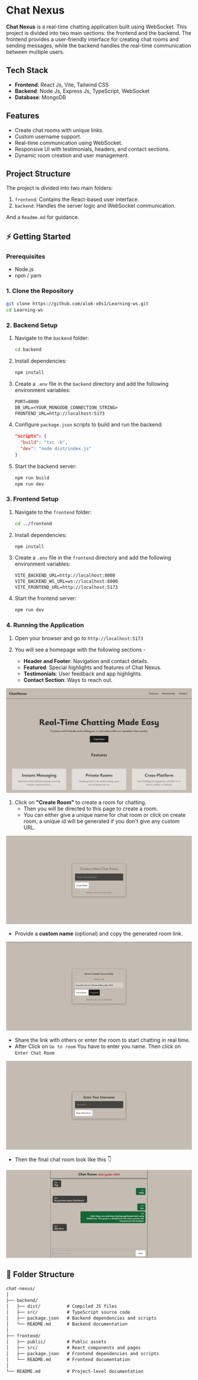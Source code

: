 # Chat Nexus

**Chat Nexus** is a real-time chatting application built using WebSocket. This project is divided into two main sections: the frontend and the backend. The frontend provides a user-friendly interface for creating chat rooms and sending messages, while the backend handles the real-time communication between multiple users.

## Tech Stack

-   **Frontend**: React Js, Vite, Tailwind CSS
-   **Backend**: Node Js, Express Js, TypeScript, WebSocket
-   **Database**: MongoDB

## Features

-   Create chat rooms with unique links.
-   Custom username support.
-   Real-time communication using WebSocket.
-   Responsive UI with testimonials, headers, and contact sections.
-   Dynamic room creation and user management.

## Project Structure

The project is divided into two main folders:

1. `frontend`: Contains the React-based user interface.
2. `backend`: Handles the server logic and WebSocket communication.

And a `Readme.md` for guidance.

## ⚡ Getting Started

### Prerequisites

-   Node.js
-   npm / yarn

### 1. Clone the Repository

```bash
git clone https://github.com/alok-x0s1/Learning-ws.git
cd Learning-ws
```

### 2. Backend Setup

1. Navigate to the `backend` folder:
    ```bash
    cd backend
    ```
2. Install dependencies:
    ```bash
    npm install
    ```
3. Create a `.env` file in the `backend` directory and add the following environment variables:
    ```
    PORT=8000
    DB_URL=<YOUR_MONGODB_CONNECTION_STRING>
    FRONTEND_URL=http://localhost:5173
    ```
4. Configure `package.json` scripts to build and run the backend:
    ```json
    "scripts": {
      "build": "tsc -b",
      "dev": "node dist/index.js"
    }
    ```
5. Start the backend server:
    ```bash
    npm run build
    npm run dev
    ```

### 3. Frontend Setup

1. Navigate to the `frontend` folder:
    ```bash
    cd ../frontend
    ```
2. Install dependencies:
    ```bash
    npm install
    ```
3. Create a `.env` file in the `frontend` directory and add the following environment variables:
    ```
    VITE_BACKEND_URL=http://localhost:8000
    VITE_BACKEND_WS_URL=ws://localhost:8000
    VITE_FRONTEND_URL=http://localhost:5173
    ```
4. Start the frontend server:
    ```bash
    npm run dev
    ```

### 4. Running the Application

1. Open your browser and go to `http://localhost:5173`
2. You will see a homepage with the following sections -

    - **Header and Footer**: Navigation and contact details.
    - **Featured**: Special highlights and features of Chat Nexus.
    - **Testimonials**: User feedback and app highlights.
    - **Contact Section**: Ways to reach out.

![Home Page](./frontend/public/home.png)

1. Click on **"Create Room"** to create a room for chatting.
    - Then you will be directed to this page to create a room.
    - You can either give a unique name for chat room or click on create room, a unique id will be generated if you don't give any custom URL.

![Create room](./frontend/public/create-room.png)

-   Provide a **custom name** (optional) and copy the generated room link.

![Created room](./frontend/public/room-created.png)

-   Share the link with others or enter the room to start chatting in real time.
-   After Click on `Go to room` You have to enter you name. Then click on `Enter Chat Room`

![Enter username](./frontend/public/name.png)

-   Then the final chat room look like this 👇

![Create room](./frontend/public/chat.png)

## 📁 Folder Structure

```
chat-nexus/
│
├── backend/
│   ├── dist/          # Compiled JS files
│   ├── src/           # TypeScript source code
│   ├── package.json   # Backend dependencies and scripts
│   └── README.md      # Backend documentation
│
├── frontend/
│   ├── public/        # Public assets
│   ├── src/           # React components and pages
│   ├── package.json   # Frontend dependencies and scripts
│   └── README.md      # Frontend documentation
│
└── README.md          # Project-level documentation
```
